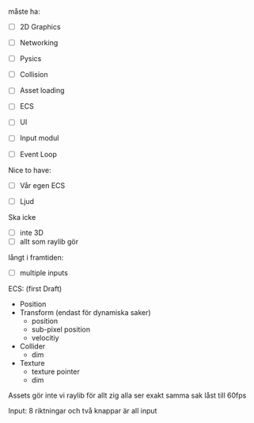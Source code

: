 måste ha:
- [ ] 2D Graphics
- [ ] Networking
- [ ] Pysics
- [ ] Collision
- [ ] Asset loading
- [ ] ECS
- [ ] UI
- [ ] Input modul
- [ ] Event Loop


Nice to have:
- [ ] Vår egen ECS
- [ ] Ljud


Ska icke
- [ ] inte 3D
- [ ] allt som raylib gör

långt i framtiden:
- [ ] multiple inputs

ECS: (first Draft)
- Position
- Transform (endast för dynamiska saker)
    - position
    - sub-pixel position
    - velocitiy
- Collider
    - dim
- Texture
    - texture pointer
    - dim



Assets gör inte vi
raylib för allt
zig
alla ser exakt samma sak 
låst till 60fps

Input:
8 riktningar och två knappar är all input
